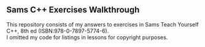 ## Sams C++ Exercises Walkthrough
This repository consists of my answers to exercises in Sams Teach Yourself C++, 8th ed (ISBN:978-0-7897-5774-6).  
I omitted my code for listings in lessons for copyright purposes.  
